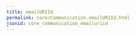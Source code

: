 ```yaml
---
title: emailURIId
permalink: core/Communication.emailURIId.html
jsonid: core_communication_emailuriid
---
```

